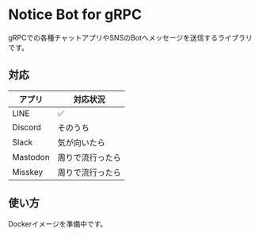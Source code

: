 # Notice Bot for gRPC

gRPCでの各種チャットアプリやSNSのBotへメッセージを送信するライブラリです。

## 対応

|アプリ|対応状況|
|---|---|
|LINE|✅|
|Discord|そのうち|
|Slack|気が向いたら|
|Mastodon|周りで流行ったら|
|Misskey|周りで流行ったら|

## 使い方

Dockerイメージを準備中です。
